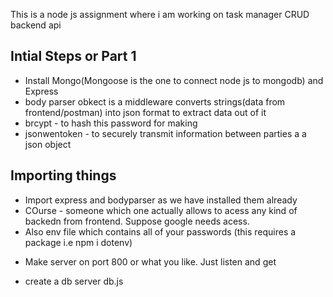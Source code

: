 <p> This is a node js assignment where i am working on  task manager CRUD backend api</p>

<h2>Intial Steps or Part 1</h2>
<ul>
<li>Install Mongo(Mongoose is the one to connect node js to mongodb) and Express</li>
<li>body parser obkect is a middleware converts strings(data from frontend/postman) into json format to extract data out of it</li>
<li>brcypt - to hash this password for making </li>
<li>jsonwentoken - to securely transmit information between parties a a json object </li>
<!-- npm i express body-parser bcrypt jsonwebtoken -->
</ul>

<h2>Importing things</h2>
<ul>
<li>Import express and bodyparser as we have installed them already</li>
<li>COurse - someone which one actually allows to acess any kind of backedn from frontend. Suppose google needs acess.</li>
<li>Also env file which contains all of your passwords (this requires a package i.e npm i dotenv)</li>
</ul>

<ul>
<li>Make server on port 800 or what you like. Just listen and get</li>
</ul>

<ul>
<li>create a db server db.js</li>
</ul>
